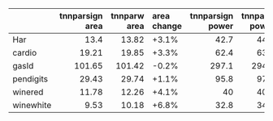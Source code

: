|           |   tnnparsign area |   tnnparw area | area change   |   tnnparsign power |   tnnparw power | power change   |
|:----------|------------------:|---------------:|:--------------|-------------------:|----------------:|:---------------|
| Har       |             13.4  |          13.82 | +3.1%         |               42.7 |            44.2 | +3.5%          |
| cardio    |             19.21 |          19.85 | +3.3%         |               62.4 |            63.9 | +2.4%          |
| gasId     |            101.65 |         101.42 | -0.2%         |              297.1 |           294.6 | -0.8%          |
| pendigits |             29.43 |          29.74 | +1.1%         |               95.8 |            97.2 | +1.5%          |
| winered   |             11.78 |          12.26 | +4.1%         |               40   |            40.6 | +1.5%          |
| winewhite |              9.53 |          10.18 | +6.8%         |               32.8 |            34.1 | +4.0%          |